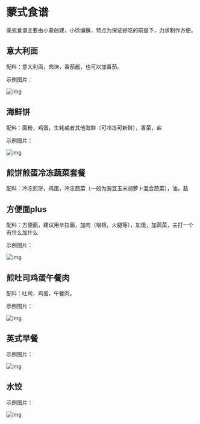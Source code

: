# 蒙式食谱

蒙式食谱主要由小蒙创建，小徐编撰，特点为保证好吃的前提下，力求制作方便。



## 意大利面

配料：意大利面，肉沫，番茄酱，也可以加番茄。

示例图片：

![img](pic/recipes/yimian.jpeg)

## 海鲜饼

配料：面粉，鸡蛋，生蚝或者其他海鲜（可冷冻可新鲜），香菜，盐

示例图片：

![img](pic/recipes/haixianbing.jpeg)


## 煎饼煎蛋冷冻蔬菜套餐

配料：冷冻煎饼，鸡蛋，冷冻蔬菜（一般为豌豆玉米胡萝卜混合蔬菜），油，盐

## 方便面plus

配料：方便面，建议用辛拉面，加肉（培根，火腿等），加蛋，加蔬菜，主打一个有什么加什么

示例图片：

![img](pic/recipes/fangbianmian.jpeg)

## 煎吐司鸡蛋午餐肉

配料：吐司，鸡蛋，午餐肉。

示例图片：

![img](pic/recipes/tusijidanwucanrou.jpeg)

## 英式早餐


示例图片：

![img](pic/recipes/yingshizaocan.jpeg)

## 水饺


示例图片：

![img](pic/recipes/jiaozi.jpeg)